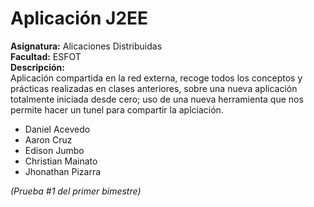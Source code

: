 # Aplicación J2EE
**Asignatura:** Alicaciones Distribuidas\
**Facultad:** ESFOT\
**Descripción:**\
Aplicación compartida en la red externa, recoge todos los conceptos y prácticas realizadas en clases anteriores, sobre una nueva aplicación totalmente iniciada desde cero; uso de una nueva herramienta que nos permite hacer un tunel para compartir la aplciación.
* Daniel Acevedo
* Aaron Cruz
* Edison Jumbo
* Christian Mainato
* Jhonathan Pizarra

*(Prueba #1 del primer bimestre)*
